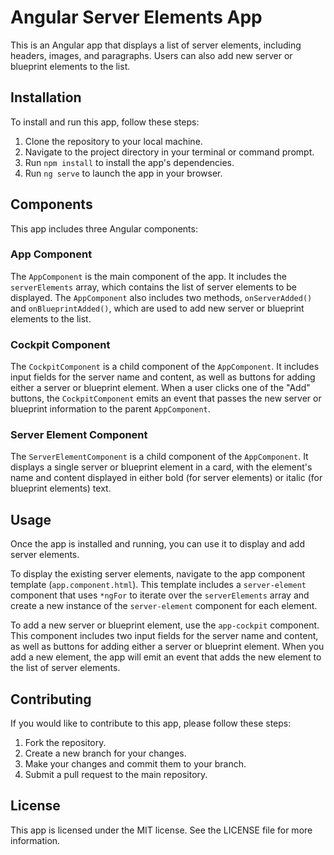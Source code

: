 # Angular Server Elements App

This is an Angular app that displays a list of server elements, including headers, images, and paragraphs. Users can also add new server or blueprint elements to the list.

## Installation

To install and run this app, follow these steps:

1. Clone the repository to your local machine.
2. Navigate to the project directory in your terminal or command prompt.
3. Run `npm install` to install the app's dependencies.
4. Run `ng serve` to launch the app in your browser.

## Components

This app includes three Angular components:

### App Component

The `AppComponent` is the main component of the app. It includes the `serverElements` array, which contains the list of server elements to be displayed. The `AppComponent` also includes two methods, `onServerAdded()` and `onBlueprintAdded()`, which are used to add new server or blueprint elements to the list.

### Cockpit Component

The `CockpitComponent` is a child component of the `AppComponent`. It includes input fields for the server name and content, as well as buttons for adding either a server or blueprint element. When a user clicks one of the "Add" buttons, the `CockpitComponent` emits an event that passes the new server or blueprint information to the parent `AppComponent`.

### Server Element Component

The `ServerElementComponent` is a child component of the `AppComponent`. It displays a single server or blueprint element in a card, with the element's name and content displayed in either bold (for server elements) or italic (for blueprint elements) text.

## Usage

Once the app is installed and running, you can use it to display and add server elements.

To display the existing server elements, navigate to the app component template (`app.component.html`). This template includes a `server-element` component that uses `*ngFor` to iterate over the `serverElements` array and create a new instance of the `server-element` component for each element.

To add a new server or blueprint element, use the `app-cockpit` component. This component includes two input fields for the server name and content, as well as buttons for adding either a server or blueprint element. When you add a new element, the app will emit an event that adds the new element to the list of server elements.

## Contributing

If you would like to contribute to this app, please follow these steps:

1. Fork the repository.
2. Create a new branch for your changes.
3. Make your changes and commit them to your branch.
4. Submit a pull request to the main repository.

## License

This app is licensed under the MIT license. See the LICENSE file for more information.
